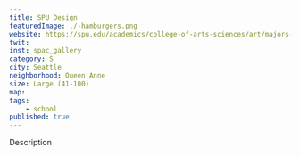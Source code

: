 ```yaml
---
title: SPU Design
featuredImage: ./-hamburgers.png
website: https://spu.edu/academics/college-of-arts-sciences/art/majors-programs/visual-communication
twit: 
inst: spac_gallery
category: S
city: Seattle
neighborhood: Queen Anne
size: Large (41-100)
map: 
tags:
    - school
published: true
---
```


Description
